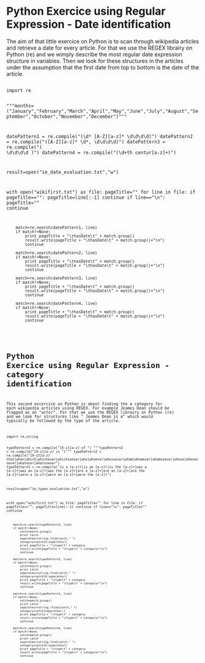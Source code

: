 **Python Exercice using Regular Expression - Date identification**
====================

The aim of that little exercice on Python is to scan through wikipedia articles and retrieve a date for every article. For that we use the REGEX librairy on Python (re) and we wimply describe the most regular date expression structure in variables. Then we look for these structures in the articles under the assumption that the first date from top to bottom is the date of the article.

<code>
import re

"""months=("January","February","March","April","May","June","July","August","September","October","November","December")"""

datePattern1 = re.compile("(\d* [A-Z][a-z]* \d\d\d\d)")
datePattern2 = re.compile("([A-Z][a-z]* \d*, \d\d\d\d)")
datePattern3 = re.compile("( \d\d\d\d )")
datePattern4 = re.compile("(\d+th centur[a-z]+)")

result=open("ie_date_evaluation.txt","w")

with open("wikifirst.txt") as file:
    pageTitle=""
    for line in file:
        if pageTitle=="":
            pageTitle=line[:-1]
            continue
        if line=="\n":
            pageTitle=""
            continue
        
        match=re.search(datePattern1, line)
        if match!=None:
            print pageTitle + "\thasDate\t" + match.group()
            result.write(pageTitle + "\thasDate\t" + match.group()+"\n")
            continue
            
        match=re.search(datePattern2, line)
        if match!=None:
            print pageTitle + "\thasDate\t" + match.group()
            result.write(pageTitle + "\thasDate\t" + match.group()+"\n")
            continue

        match=re.search(datePattern3, line)
        if match!=None:
            print pageTitle + "\thasDate\t" + match.group()
            result.write(pageTitle + "\thasDate\t" + match.group()+"\n")
            continue

        match=re.search(datePattern4, line)
        if match!=None:
            print pageTitle + "\thasDate\t" + match.group()
            result.write(pageTitle + "\thasDate\t" + match.group()+"\n")
            continue
<code> 

**Python Exercice using Regular Expression - category identification**
====================

This second excercice on Python is about finding the a category for each wikipedia articles using REGEX. For example Jeames Dean should be flagged as an "actor". For that we use the REGEX librairy on Python (re) and we look for structures like " Jeames Dean is a" which would typically be followed by the type of the article.

<code>
import re,string

typePattern3 = re.compile("[A-z]*[a-z]* of ")
"""typePattern2 = re.compile("[A-z]*[a-z]* in ")"""
typePattern2 = re.compile("[A-z]*[a-z]* that|when|which|whichever|whichsoever|who|whoever|whosoever|whom|whomever|whomsoever|whose|whosesoever|whatever|whatsoever")
typePattern1 = re.compile("is a [a-z]+|is an [a-z]+|is the [a-z]+|was a [a-z]+|was an [a-z]+|was the [a-z]+|are a [a-z]+|are an [a-z]+|are the [a-z]+|were a [a-z]+|were an [a-z]+|were the [a-z]+")


result=open("ie_types_evaluation.txt","w")

with open("wikifirst.txt") as file:
    pageTitle=""
    for line in file:
        if pageTitle=="":
            pageTitle=line[:-1]
            continue
        if line=="\n":
            pageTitle=""
            continue
        
        match=re.search(typePattern2, line)
        if match!=None:
            catch=match.group()
            print catch
            separateur=string.find(catch," ")
            category=catch[0:separateur]
            print pageTitle + "\ttype\t" + category
            result.write(pageTitle + "\ttype\t" + category+"\n")
            continue
        
        match=re.search(typePattern3, line)
        if match!=None:
            catch=match.group()
            print catch
            separateur=string.find(catch," ")
            category=catch[0:separateur]
            print pageTitle + "\ttype\t" + category
            result.write(pageTitle + "\ttype\t" + category+"\n")
            continue

        match=re.search(typePattern1, line)
        if match!=None:
            catch=match.group()
            print catch
            separateur=string.rfind(catch," ")
            category=catch[separateur:]
            print pageTitle + "\ttype\t" + category
            result.write(pageTitle + "\ttype\t" + category+"\n")
            continue
        
        match=re.search(typePattern4, line)
        if match!=None:
            catch=match.group()
            print catch
            separateur=string.find(catch," ")
            category=catch[0:separateur]
            print pageTitle + "\ttype\t" + category
            result.write(pageTitle + "\ttype\t" + category+"\n")
            continue

<code>
